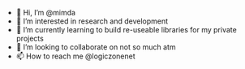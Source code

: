 - 👋 Hi, I’m @mimda
- 👀 I’m interested in research and development
- 🌱 I’m currently learning to build re-useable libraries for my private projects
- 💞️ I’m looking to collaborate on not so much atm
- 📫 How to reach me @logiczonenet

<!---
mimda/mimda is a ✨ special ✨ repository because its `README.md` (this file) appears on your GitHub profile.
You can click the Preview link to take a look at your changes.
--->
